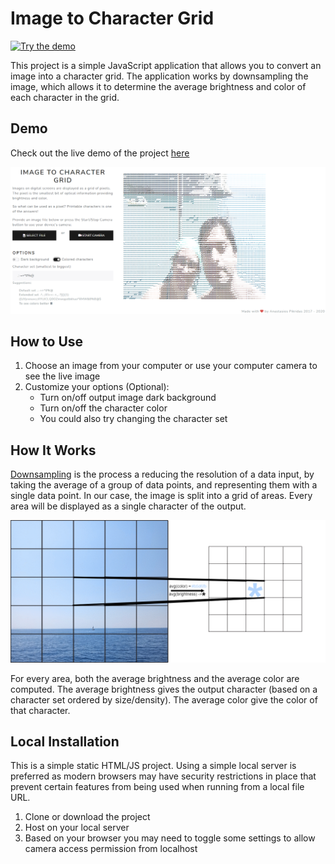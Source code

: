 # Image to Character Grid

[![Try the demo](https://img.shields.io/badge/Try-Demo-blue.svg)](https://demos.apikridas.com/image-to-character-grid)

This project is a simple JavaScript application that allows you to convert an image into a character grid. The application works by downsampling the image, which allows it to determine the average brightness and color of each character in the grid.

## Demo 

Check out the live demo of the project [here](https://demos.apikridas.com/image-to-character-grid)

![Project screenshot inside a browser](/img/demo.png)

## How to Use

1. Choose an image from your computer or use your computer camera to see the live image
2. Customize your options (Optional):
    - Turn on/off output image dark background
    - Turn on/off the character color
    - You could also try changing the character set

## How It Works

[Downsampling](https://en.wikipedia.org/wiki/Downsampling_(signal_processing)) is the process a reducing the resolution of a data input, by taking the average of a group of data points, and representing them with a single data point. In our case, the image is split into a grid of areas. Every area will be displayed as a single character of the output.

![Project screenshot inside a browser](/img/downsampling.png)

For every area, both the average brightness and the average color are computed. The average brightness gives the output character (based on a character set ordered by size/density). The average color give the color of that character.

## Local Installation

This is a simple static HTML/JS project. Using a simple local server is preferred as modern browsers may have security restrictions in place that prevent certain features from being used when running from a local file URL.

1. Clone or download the project
2. Host on your local server
3. Based on your browser you may need to toggle some settings to allow camera access permission from localhost